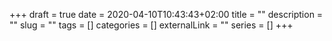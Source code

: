 +++ 
draft = true
date = 2020-04-10T10:43:43+02:00
title = ""
description = ""
slug = "" 
tags = []
categories = []
externalLink = ""
series = []
+++
